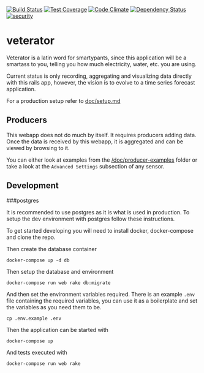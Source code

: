 [![Build Status](https://travis-ci.org/flower-pot/veterator.svg?branch=master)](https://travis-ci.org/flower-pot/veterator)
[![Test Coverage](https://codeclimate.com/github/flower-pot/veterator/badges/coverage.svg)](https://codeclimate.com/github/flower-pot/veterator/coverage)
[![Code Climate](https://codeclimate.com/github/flower-pot/veterator/badges/gpa.svg)](https://codeclimate.com/github/flower-pot/veterator)
[![Dependency Status](https://www.versioneye.com/user/projects/555b94fa634daa5dc80002a0/badge.svg?style=flat)](https://www.versioneye.com/user/projects/555b94fa634daa5dc80002a0)
[![security](https://hakiri.io/github/flower-pot/veterator/master.svg)](https://hakiri.io/github/flower-pot/veterator/master)

veterator
=========

Veterator is a latin word for smartypants, since this application will be a
smartass to you, telling you how much electricity, water, etc. you are using.

Current status is only recording, aggregating and visualizing data directly
with this rails app, however, the vision is to evolve to a time series forecast
application.

For a production setup refer to [doc/setup.md](./doc/setup.md)

Producers
---------

This webapp does not do much by itself. It requires producers adding data. Once
the data is received by this webapp, it is aggregated and can be viewed by
browsing to it.

You can either look at examples from the
[/doc/producer-examples](doc/producer-examples) folder or take a look at the
`Advanced Settings` subsection of any sensor.

Development
-----------

###postgres

It is recommended to use postgres as it is what is used in production. To setup
the dev environment with postgres follow these instructions.

To get started developing you will need to install docker, docker-compose and
clone the repo.

Then create the database container

	docker-compose up -d db

Then setup the database and environment

	docker-compose run web rake db:migrate

And then set the environment variables required. There is an example `.env`
file containing the required variables, you can use it as a boilerplate and set
the variables as you need them to be.

	cp .env.example .env

Then the application can be started with

	docker-compose up

And tests executed with

	docker-compose run web rake
